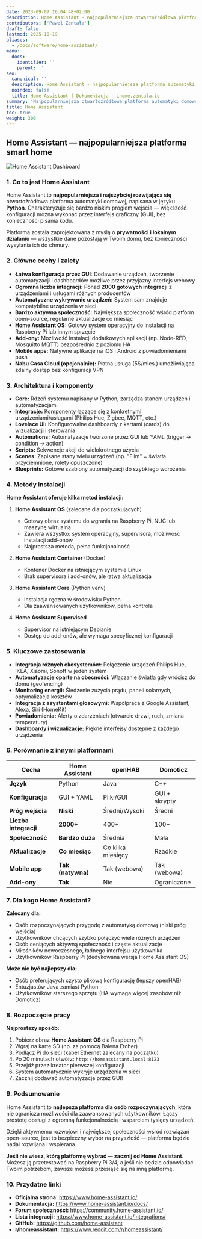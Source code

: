 ```yaml
---
date: 2023-09-07 16:04:48+02:00
description: Home Assistant - najpopularniejsza otwartoźródłowa platforma automatyki domowej
contributors: ['Paweł Żentała']
draft: false
lastmod: 2025-10-19
aliases:
  - /docs/software/home-assistant/
menu:
  docs:
    identifier: ''
    parent: ''
seo:
  canonical: ''
  description: Home Assistant - najpopularniejsza platforma automatyki domowej z Python. Łatwa konfiguracja, ogromna społeczność i tysiące integracji.
  noindex: false
  title: Home Assistant | Dokumentacja - ihome.zentala.io
summary: 'Najpopularniejsza otwartoźródłowa platforma automatyki domowej oparta na Python. Łatwa konfiguracja przez GUI, ogromna społeczność i ponad 2000 gotowych integracji.'
title: Home Assistant
toc: true
weight: 300
---
```


## Home Assistant — najpopularniejsza platforma smart home

![Home Assistant Dashboard](https://www.home-assistant.io/images/blog/2023-01-release-1/hero.png)

### 1. Co to jest Home Assistant

Home Assistant to **najpopularniejsza i najszybciej rozwijająca się** otwartoźródłowa platforma automatyki domowej, napisana w języku **Python**. Charakteryzuje się bardzo niskim progiem wejścia — większość konfiguracji można wykonać przez interfejs graficzny (GUI), bez konieczności pisania kodu.

Platforma została zaprojektowana z myślą o **prywatności i lokalnym działaniu** — wszystkie dane pozostają w Twoim domu, bez konieczności wysyłania ich do chmury.

### 2. Główne cechy i zalety

* **Łatwa konfiguracja przez GUI:** Dodawanie urządzeń, tworzenie automatyzacji i dashboardów możliwe przez przyjazny interfejs webowy
* **Ogromna liczba integracji:** Ponad **2000 gotowych integracji** z urządzeniami i usługami różnych producentów
* **Automatyczne wykrywanie urządzeń:** System sam znajduje kompatybilne urządzenia w sieci
* **Bardzo aktywna społeczność:** Największa społeczność wśród platform open-source, regularne aktualizacje co miesiąc
* **Home Assistant OS:** Gotowy system operacyjny do instalacji na Raspberry Pi lub innym sprzęcie
* **Add-ony:** Możliwość instalacji dodatkowych aplikacji (np. Node-RED, Mosquitto MQTT) bezpośrednio z poziomu HA
* **Mobile apps:** Natywne aplikacje na iOS i Android z powiadomieniami push
* **Nabu Casa Cloud (opcjonalnie):** Płatna usługa (5$/mies.) umożliwiająca zdalny dostęp bez konfiguracji VPN

### 3. Architektura i komponenty

* **Core:** Rdzeń systemu napisany w Python, zarządza stanem urządzeń i automatyzacjami
* **Integracje:** Komponenty łączące się z konkretnymi urządzeniami/usługami (Philips Hue, Zigbee, MQTT, etc.)
* **Lovelace UI:** Konfigurowalne dashboardy z kartami (cards) do wizualizacji i sterowania
* **Automations:** Automatyzacje tworzone przez GUI lub YAML (trigger → condition → action)
* **Scripts:** Sekwencje akcji do wielokrotnego użycia
* **Scenes:** Zapisane stany wielu urządzeń (np. "Film" = światła przyciemnione, rolety opuszczone)
* **Blueprints:** Gotowe szablony automatyzacji do szybkiego wdrożenia

### 4. Metody instalacji

**Home Assistant oferuje kilka metod instalacji:**

1. **Home Assistant OS** (zalecane dla początkujących)
   - Gotowy obraz systemu do wgrania na Raspberry Pi, NUC lub maszynę wirtualną
   - Zawiera wszystko: system operacyjny, supervisora, możliwość instalacji add-onów
   - Najprostsza metoda, pełna funkcjonalność

2. **Home Assistant Container** (Docker)
   - Kontener Docker na istniejącym systemie Linux
   - Brak supervisora i add-onów, ale łatwa aktualizacja

3. **Home Assistant Core** (Python venv)
   - Instalacja ręczna w środowisku Python
   - Dla zaawansowanych użytkowników, pełna kontrola

4. **Home Assistant Supervised**
   - Supervisor na istniejącym Debianie
   - Dostęp do add-onów, ale wymaga specyficznej konfiguracji

### 5. Kluczowe zastosowania

* **Integracja różnych ekosystemów:** Połączenie urządzeń Philips Hue, IKEA, Xiaomi, Sonoff w jeden system
* **Automatyzacje oparte na obecności:** Włączanie światła gdy wrócisz do domu (geofencing)
* **Monitoring energii:** Śledzenie zużycia prądu, paneli solarnych, optymalizacja kosztów
* **Integracja z asystentami głosowymi:** Współpraca z Google Assistant, Alexa, Siri (HomeKit)
* **Powiadomienia:** Alerty o zdarzeniach (otwarcie drzwi, ruch, zmiana temperatury)
* **Dashboardy i wizualizacje:** Piękne interfejsy dostępne z każdego urządzenia

### 6. Porównanie z innymi platformami

| Cecha | Home Assistant | openHAB | Domoticz |
|-------|---------------|----------|----------|
| **Język** | Python | Java | C++ |
| **Konfiguracja** | GUI + YAML | Pliki/GUI | GUI + skrypty |
| **Próg wejścia** | **Niski** | Średni/Wysoki | Średni |
| **Liczba integracji** | **2000+** | 400+ | 100+ |
| **Społeczność** | **Bardzo duża** | Średnia | Mała |
| **Aktualizacje** | **Co miesiąc** | Co kilka miesięcy | Rzadkie |
| **Mobile app** | **Tak (natywna)** | Tak (webowa) | Tak (webowa) |
| **Add-ony** | **Tak** | Nie | Ograniczone |

### 7. Dla kogo Home Assistant?

**Zalecany dla:**
* Osób rozpoczynających przygodę z automatyką domową (niski próg wejścia)
* Użytkowników chcących szybko połączyć wiele różnych urządzeń
* Osób ceniących aktywną społeczność i częste aktualizacje
* Miłośników nowoczesnego, ładnego interfejsu użytkownika
* Użytkowników Raspberry Pi (dedykowana wersja Home Assistant OS)

**Może nie być najlepszy dla:**
* Osób preferujących czysto plikową konfigurację (lepszy openHAB)
* Entuzjastów Java zamiast Python
* Użytkowników starszego sprzętu (HA wymaga więcej zasobów niż Domoticz)

### 8. Rozpoczęcie pracy

**Najprostszy sposób:**

1. Pobierz obraz **Home Assistant OS** dla Raspberry Pi
2. Wgraj na kartę SD (np. za pomocą Balena Etcher)
3. Podłącz Pi do sieci (kabel Ethernet zalecany na początku)
4. Po 20 minutach otwórz: `http://homeassistant.local:8123`
5. Przejdź przez kreator pierwszej konfiguracji
6. System automatycznie wykryje urządzenia w sieci
7. Zacznij dodawać automatyzacje przez GUI!

### 9. Podsumowanie

Home Assistant to **najlepsza platforma dla osób rozpoczynających**, która nie ogranicza możliwości dla zaawansowanych użytkowników. Łączy prostotę obsługi z ogromną funkcjonalnością i wsparciem tysięcy urządzeń.

Dzięki aktywnemu rozwojowi i największej społeczności wśród rozwiązań open-source, jest to bezpieczny wybór na przyszłość — platforma będzie nadal rozwijana i wspierana.

**Jeśli nie wiesz, którą platformę wybrać — zacznij od Home Assistant.** Możesz ją przetestować na Raspberry Pi 3/4, a jeśli nie będzie odpowiadać Twoim potrzebom, zawsze możesz przesiąść się na inną platformę.

### 10. Przydatne linki

* **Oficjalna strona:** https://www.home-assistant.io/
* **Dokumentacja:** https://www.home-assistant.io/docs/
* **Forum społeczności:** https://community.home-assistant.io/
* **Lista integracji:** https://www.home-assistant.io/integrations/
* **GitHub:** https://github.com/home-assistant
* **r/homeassistant:** https://www.reddit.com/r/homeassistant/

